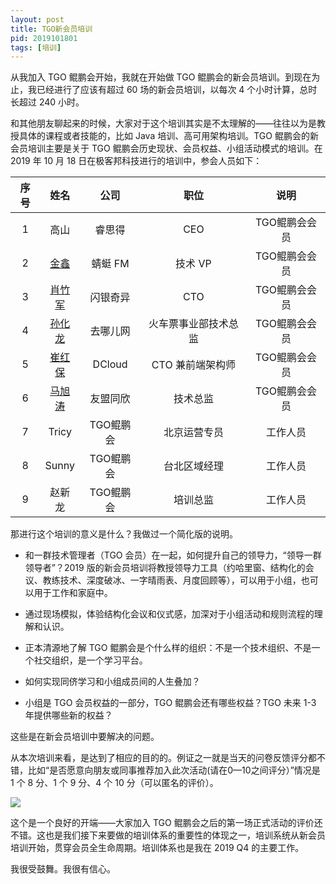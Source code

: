 ```yaml
---
layout: post
title: TGO新会员培训
pid: 2019101801
tags: [培训]
---
```



从我加入 TGO 鲲鹏会开始，我就在开始做 TGO 鲲鹏会的新会员培训。到现在为止，我已经进行了应该有超过 60 场的新会员培训，以每次 4 个小时计算，总时长超过 240 小时。

和其他朋友聊起来的时候，大家对于这个培训其实是不太理解的——往往以为是教授具体的课程或者技能的，比如 Java 培训、高可用架构培训。TGO 鲲鹏会的新会员培训主要是关于 TGO 鲲鹏会历史现状、会员权益、小组活动模式的培训。在 2019 年 10 月 18 日在极客邦科技进行的培训中，参会人员如下：


|序号| 姓名 | 公司  | 职位 |说明 |
|:---:|:---:|:---:|:---:|:---:|
|1| 高山 | 睿思得 | CEO |TGO鲲鹏会会员|
|2|[金鑫](https://mp.weixin.qq.com/s/lXf09LoitGKaz06gVh_rXw)|蜻蜓 FM| 技术 VP|TGO鲲鹏会会员|
|3|[肖竹军](https://mp.weixin.qq.com/s/neWzXvvpfbEI0bzHVe24FQ)|闪银奇异|CTO|TGO鲲鹏会会员|
|4|[孙化龙](https://mp.weixin.qq.com/s/neWzXvvpfbEI0bzHVe24FQ)|去哪儿网 |火车票事业部技术总监|TGO鲲鹏会会员|
|5|[崔红保](https://mp.weixin.qq.com/s/gF3uc1b1gBWw0NBsst5ecA)|DCloud| CTO 兼前端架构师 |TGO鲲鹏会会员|
|6|[马旭涛]()|友盟同欣|技术总监|TGO鲲鹏会会员|
|7|Tricy|TGO鲲鹏会|北京运营专员|工作人员|
|8|Sunny|TGO鲲鹏会|台北区域经理|工作人员|
|9|赵新龙|TGO鲲鹏会|培训总监|工作人员|

那进行这个培训的意义是什么？我做过一个简化版的说明。

- 和一群技术管理者（TGO 会员）在一起，如何提升自己的领导力，“领导一群领导者”？2019 版的新会员培训将教授领导力工具（约哈里窗、结构化的会议、教练技术、深度破冰、一字晴雨表、月度回顾等），可以用于小组，也可以用于工作和家庭中。

- 通过现场模拟，体验结构化会议和仪式感，加深对于小组活动和规则流程的理解和认识。

- 正本清源地了解 TGO 鲲鹏会是个什么样的组织：不是一个技术组织、不是一个社交组织，是一个学习平台。

- 如何实现同侪学习和小组成员间的人生叠加？

- 小组是 TGO 会员权益的一部分，TGO 鲲鹏会还有哪些权益？TGO 未来 1-3 年提供哪些新的权益？

这些是在新会员培训中要解决的问题。


从本次培训来看，是达到了相应的目的的。例证之一就是当天的问卷反馈评分都不错，比如“是否愿意向朋友或同事推荐加入此次活动(请在0—10之间评分）”情况是 1 个 8 分、1 个 9 分、4 个 10 分（可以匿名的评价）。

![](/uploads/2017/12/01-fankui.png)

这个是一个良好的开端——大家加入 TGO 鲲鹏会之后的第一场正式活动的评价还不错。这也是我们接下来要做的培训体系的重要性的体现之一，培训系统从新会员培训开始，贯穿会员全生命周期。培训体系也是我在 2019 Q4 的主要工作。

我很受鼓舞。我很有信心。

